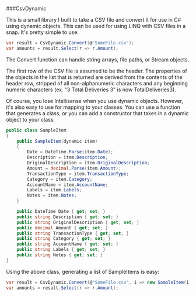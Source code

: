 ###CsvDynamic

This is a small library I built to take a CSV file and convert it for use in C# using dynamic objects. This can
be used for using LINQ with CSV files in a snap. It's pretty simple to use:

```c#
var result = CsvDynamic.Convert(@"SomeFile.csv");
var amounts = result.Select(r => r.Amount);
```

The Convert function can handle string arrays, file paths, or Stream objects.

The first row of the CSV file is assumed to be the header. The properties of the objects in the list that is 
returned are derived from the contents of the header row, stripped of all non-alphanumeric characters and any 
beginning numeric characters (ex. "3 Total Deliveries 3" is now TotalDeliveries3).

Of course, you lose Intellisense when you use dynamic objects. However, it's also easy to use for mapping to your classes. 
You can use a function that generates a class, or you can add a constructor that takes in a dynamic object to your class:

```c#
public class SampleItem
{
    public SampleItem(dynamic item)
    {
        Date = DateTime.Parse(item.Date);
        Description = item.Description;
        OriginalDescription = item.OriginalDescription;
        Amount = decimal.Parse(item.Amount);
        TransactionType = item.TransactionType;
        Category = item.Category;
        AccountName = item.AccountName;
        Labels = item.Labels;
        Notes = item.Notes;
    }

    public DateTime Date { get; set; }
    public string Description { get; set; }
    public string OriginalDescription { get; set; }
    public decimal Amount { get; set; }
    public string TransactionType { get; set; }
    public string Category { get; set; }
    public string AccountName { get; set; }
    public string Labels { get; set; }
    public string Notes { get; set; }
}
```

Using the above class, generating a list of SampleItems is easy:

```c#
var result = CsvDynamic.Convert(@"SomeFile.csv", i => new SampleItem(i));
var amounts = result.Select(r => r.Amount);
```